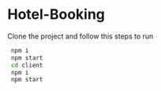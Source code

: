 # Hotel-Booking
Clone the project and follow this steps to run
``` bash
 npm i
 npm start
 cd client
 npm i
 npm start
 ```

